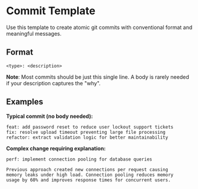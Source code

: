 # Commit Template

Use this template to create atomic git commits with conventional format and meaningful messages.

## Format

```
<type>: <description>
```

**Note**: Most commits should be just this single line. A body is rarely needed if your description captures the "why".

## Examples

**Typical commit (no body needed):**

```
feat: add password reset to reduce user lockout support tickets
fix: resolve upload timeout preventing large file processing
refactor: extract validation logic for better maintainability
```

**Complex change requiring explanation:**

```
perf: implement connection pooling for database queries

Previous approach created new connections per request causing
memory leaks under high load. Connection pooling reduces memory
usage by 60% and improves response times for concurrent users.
```
